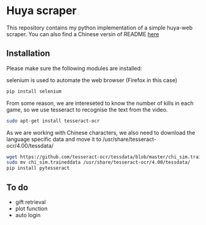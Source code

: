 # Huya scraper
This repository contains my python implementation of a simple huya-web scraper. You can also find a Chinese versin of README [here](./README_CH.md)
## Installation
Please make sure the following modules are installed:

selenium is used to automate the web browser (Firefox in this case)
```bash
pip install selenium 
```
From some reason, we are intereseted to know the number of kills in each game, so we use tesseract to recognise the text from the video.

```bash
sudo apt-get install tesseract-ocr
```
As we are working with Chinese characters, we also need to download the language specific data and move it to /usr/share/tesseract-ocr/4.00/tessdata/
```bash
wget https://github.com/tesseract-ocr/tessdata/blob/master/chi_sim.traineddata ./
sudo mv chi_sim.traineddata /usr/share/tesseract-ocr/4.00/tessdata/
pip install pytesseract
```

## To do
* gift retrieval
* plot function
* auto login